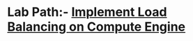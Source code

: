 # Lab Path:- [Implement Load Balancing on Compute Engine](https://www.cloudskillsboost.google/course_templates/648) 

